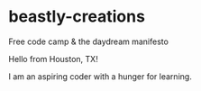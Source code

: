 # beastly-creations
Free code camp &amp; the daydream manifesto


Hello from Houston, TX!

I am an aspiring coder with a hunger for learning. 

